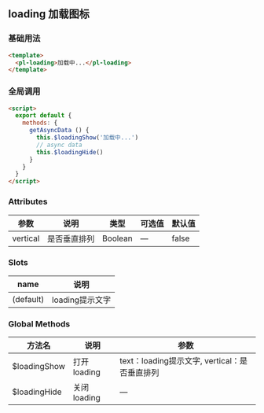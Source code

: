 ## loading 加载图标

### 基础用法

```html
<template>
  <pl-loading>加载中...</pl-loading>
</template>
```

### 全局调用

```html
<script>
  export default {
    methods: {
      getAsyncData () {
        this.$loadingShow('加载中...')
        // async data
        this.$loadingHide()
      }      
    }
  }
</script>
```


### Attributes
| 参数      | 说明    | 类型      | 可选值       | 默认值   |
|---------- |-------- |---------- |-------------  |-------- |
| vertical      | 是否垂直排列   | Boolean  | —            | false  |

### Slots
| name      | 说明    | 
|---------- |-------- |
| (default)     |   loading提示文字   |


### Global Methods
| 方法名 | 说明 | 参数 |
| ---- | ---- | ---- |
| $loadingShow | 打开loading | text：loading提示文字, vertical：是否垂直排列 |
| $loadingHide | 关闭loading | — |

